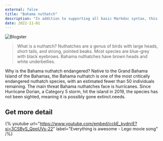 ```yaml
---
external: false
title: "Bahama nuthatch"
description: "In addition to supporting all basic Markdoc syntax, this template also supports extended markdown syntax to render custom components."
date: 2022-11-01
---
```


![Blogster](/images/1.png)

>What is a nuthatch? Nuthatches are a genus of birds with large heads, short tails, and strong, pointed beaks. Most species are blue-grey with black eyebrows. Bahama nuthatches have brown heads and white underbellies.

Why is the Bahama nuthatch endangered? Native to the Grand Bahama Island of the Bahamas, the Bahama nuthatch is one of the most critically endangered nuthatch species, with an estimated fewer than 50 individuals remaining. The main threat Bahama nuthatches face is hurricanes. Since Hurricane Dorian, a Category 5 storm, hit the island in 2019, the species has not been sighted, meaning it is possibly gone extinct.needs.
 

## Get more detail

{% youtube url="https://www.youtube.com/embed/cckE_kvdnrE?si=3CSByS_QppUVs-22" label="Everything is awesome - Lego movie song" /%}





